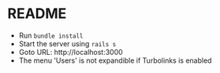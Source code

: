 # README

* Run `bundle install`
* Start the server using `rails s`
* Goto URL: http://localhost:3000
* The menu 'Users' is not expandible if Turbolinks is enabled
